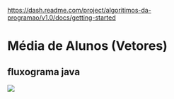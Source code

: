 https://dash.readme.com/project/algoritimos-da-programao/v1.0/docs/getting-started
# Média de Alunos (Vetores)
## fluxograma java
![](https://github.com/OtavioPrograman/Otavioprograman/blob/main/M%C3%A9dia%20de%20Alunos%20(Vetores)%20fluxograma.png)
